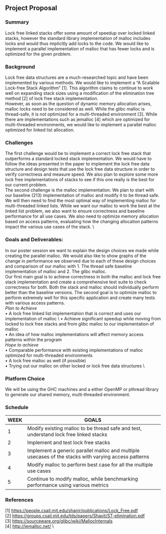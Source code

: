 ## Project Proposal

### Summary

Lock free linked stacks offer some amount of speedup over locked linked stacks, however the standard library implementation of malloc includes locks and would thus implicitly add locks to the code. We would like to implement a parallel implementation of malloc that has fewer locks and is optimized for the given problem.

### Background

Lock free data structures are a much-researched topic and have been implemented by various methods. We would like to implement a “A Scalable Lock-free Stack Algorithm” [1]. This algorithm claims to continue to work well on expanding stack sizes using a modification of the elimination tree method [2] of lock free stack implementation. \
However, as soon as the question of dynamic memory allocation arises, malloc locks need to be considered as well.  While the glibc malloc is thread-safe, it is not optimized for a multi-threaded environment [3]. While there are implementations such as jemalloc [4] which are optimized for multi-threaded environments, we would like to implement a parallel malloc optimized for linked list allocation.

### Challenges

The first challenge would be to implement a correct lock free stack that outperforms a standard locked stack implementation. We would have to follow the ideas presented in the paper to implement the lock free data structure and design tests that use the lock free data structure in order to verify correctness and measure speed. We also plan to explore some more lock free implementations of stacks to see if this one really is the best for our current problem. \
The second challenge is the malloc implementation. We plan to start with our baseline (213) implementation of malloc and modify it to be thread safe. We will then need to find the most optimal way of implementing malloc for multi-threaded linked lists. While we want our malloc to work the best at the linked list problem, we also want to ensure correctness and baseline performance for all use cases. We also need to optimize memory allocation based on access patterns, evaluating how the changing allocation patterns impact the various use cases of the stack. \

### Goals and Deliverables:

In our poster session we want to explain the design choices we made while creating the parallel malloc. We would also like to show graphs of the change in performance we observed due to each of these design choices and comparison of our malloc with 1. The thread safe baseline implementation of malloc and 2. The glibc malloc. \
Our first main goal is to achieve correctness in both the malloc and lock free stack implementation and create a comprehensive test suite to check correctness for both. Both the stack and malloc should individually perform better than the baseline versions.
The second goal is to optimize malloc to perform extremely well for this specific application and create many tests with various access patterns. \
_Plan to Achieve_ \
•	A lock free linked list implementation that is correct and uses our implementation of malloc \ 
•	Achieve significant speedup while moving from locked to lock free stacks and from glibc malloc to our implementation of malloc \
•	An idea of how malloc implementations will affect memory access patterns within the program \
_Hope to achieve_ \
•	Comparable performance with existing implementations of malloc optimized for multi-threaded environments \
•	A lock free malloc as well (if possible) \
•	Trying out our malloc on other locked or lock free data structures \

### Platform Choice

We will be using the GHC machines and a either OpenMP or pthread library to generate our shared memory, multi-threaded environment.

### Schedule

|WEEK| GOALS                                                                                                  |
|----|--------------------------------------------------------------------------------------------------------|
| 1	 | Modify existing malloc to be thread safe and test, understand lock free linked stacks                  |
| 2	 | Implement and test lock free stacks                                                                    |
| 3	 | Implement a generic parallel malloc and multiple usecases of the stacks with varying access patterns   |  
| 4	 | Modify malloc to perform best case for all the multiple use cases                                      |
| 5  | Continue to modify malloc, while benchmarking performance using various metrics                        |                      

### References 

[1] https://people.csail.mit.edu/shanir/publications/Lock_Free.pdf \
[2] https://groups.csail.mit.edu/tds/papers/Shavit/ST-elimination.pdf \
[3] https://sourceware.org/glibc/wiki/MallocInternals \
[4] http://jemalloc.net/ \
